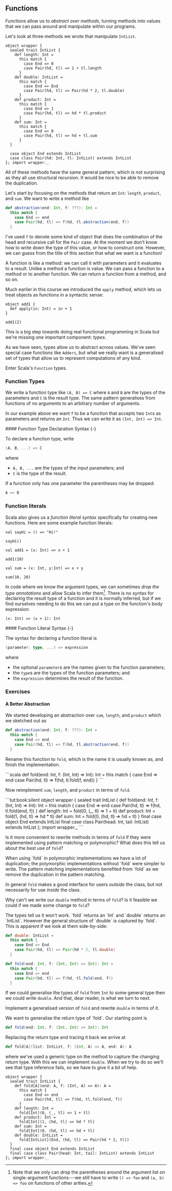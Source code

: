 ## Functions

Functions allow us to *abstract over methods*, turning methods into values that we can pass around and manipulate within our programs.

Let's look at three methods we wrote that manipulate `IntList`.

```tut:book:silent
object wrapper {
  sealed trait IntList {
    def length: Int =
      this match {
        case End => 0
        case Pair(hd, tl) => 1 + tl.length
      }
    def double: IntList =
      this match {
        case End => End
        case Pair(hd, tl) => Pair(hd * 2, tl.double)
      }
    def product: Int =
      this match {
        case End => 1
        case Pair(hd, tl) => hd * tl.product
      }
    def sum: Int =
      this match {
        case End => 0
        case Pair(hd, tl) => hd + tl.sum
      }
  }

  case object End extends IntList
  case class Pair(hd: Int, tl: IntList) extends IntList
}; import wrapper._
```

All of these methods have the same general pattern, which is not surprising as they all use structural recursion. It would be nice to be able to remove the duplication.

Let's start by focusing on the methods that return an `Int`: `length`, `product`, and `sum`.
We want to write a method like

```scala
def abstraction(end: Int, f: ???): Int =
  this match {
    case End => end
    case Pair(hd, tl) => f(hd, tl.abstraction(end, f))
  }
```

I've used `f` to denote some kind of object that does the combination of the head and recursive call for the `Pair` case. At the moment we don't know how to write down the type of this value, or how to construct one. However, we can guess from the title of this section that what we want is a function!

A function is like a method: we can call it with parameters and it evaluates to a result. Unlike a method a function is value. We can pass a function to a method or to another function. We can return a function from a method, and so on.

Much earlier in this course we introduced the `apply` method, which lets us treat objects as functions in a syntactic sense:

```tut:book:silent
object add1 {
  def apply(in: Int) = in + 1
}
```

```tut:book
add1(2)
```

This is a big step towards doing real functional programming in Scala but we're missing one important component: *types*.

As we have seen, types allow us to abstract across values. We've seen special case functions like `Adders`, but what we really want is a generalised set of types that allow us to represent computations of any kind.

Enter Scala's `Function` types.

### Function Types

We write a function type like `(A, B) => C` where `A` and `B` are the types of the parameters and `C` is the result type. The same pattern generalises from functions of no arguments to an arbitrary number of arguments.

In our example above we want `f` to be a function that accepts two `Int`s as parameters and returns an `Int`. Thus we can write it as `(Int, Int) => Int`.

<div class="callout callout-info">
#### Function Type Declaration Syntax {-}

To declare a function type, write

```scala
(A, B, ...) => C
```

where

- `A, B, ...` are the types of the input parameters; and
- `C` is the type of the result.

If a function only has one parameter the parentheses may be dropped:

```scala
A => B
```
</div>


### Function literals

Scala also gives us a *function literal syntax* specifically for creating new functions. Here are some example function literals:

```tut:book
val sayHi = () => "Hi!"

sayHi()

val add1 = (x: Int) => x + 1

add1(10)

val sum = (x: Int, y:Int) => x + y

sum(10, 20)
```

In code where we know the argument types, we can sometimes *drop the type annotations* and allow Scala to infer them[^parens]. There is no syntax for declaring the result type of
a function and it is normally inferred, but if we find ourselves needing to do this we can put a type on the function's body expression:

```tut:book:silent
(x: Int) => (x + 1): Int
```

[^parens]: Note that we only can drop the parentheses around the argument list on single-argument functions---we still have to write `() => foo` and `(a, b) => foo` on functions of other arities.

<div class="callout callout-info">
#### Function Literal Syntax {-}

The syntax for declaring a function literal is

```scala
(parameter: type, ...) => expression
```

where
- the optional `parameter`s are the names given to the function parameters;
- the `type`s are the types of the function parameters; and
- the `expression` determines the result of the function.
</div>

### Exercises

#### A Better Abstraction

We started developing an abstraction over `sum`, `length`, and `product` which we sketched out as

```scala
def abstraction(end: Int, f: ???): Int =
  this match {
    case End => end
    case Pair(hd, tl) => f(hd, tl.abstraction(end, f))
  }
```

Rename this function to `fold`, which is the name it is usually known as, and finish the implementation.

<div class="solution">
```scala
def fold(end: Int, f: (Int, Int) => Int): Int =
  this match {
    case End => end
    case Pair(hd, tl) => f(hd, tl.fold(f, end))
  }
```
</div>

Now reimplement `sum`, `length`, and `product` in terms of `fold`.

<div class="solution">
```tut:book:silent
object wrapper {
  sealed trait IntList {
    def fold(end: Int, f: (Int, Int) => Int): Int =
      this match {
        case End => end
        case Pair(hd, tl) => f(hd, tl.fold(end, f))
      }
    def length: Int =
      fold(0, (_, tl) => 1 + tl)
    def product: Int =
      fold(1, (hd, tl) => hd * tl)
    def sum: Int =
      fold(0, (hd, tl) => hd + tl)
  }
  final case object End extends IntList
  final case class Pair(head: Int, tail: IntList) extends IntList
}; import wrapper._
```
</div>

Is it more convenient to rewrite methods in terms of `fold` if they were implemented using pattern matching or polymorphic? What does this tell us about the best use of `fold`?

<div class="solution">
When using `fold` in polymorphic implementations we have a lot of duplication; the polymorphic implementations without `fold` were simpler to write. The pattern matching implementations benefited from `fold` as we remove the duplication in the pattern matching.

In general `fold` makes a good interface for users *outside* the class, but not necessarily for use *inside* the class.
</div>

Why can't we write our `double` method in terms of `fold`? Is it feasible we could if we made some change to `fold`?

<div class="solution">
The types tell us it won't work. `fold` returns an `Int` and `double` returns an `IntList`. However the general structure of `double` is captured by `fold`. This is apparent if we look at them side-by-side:

```scala
def double: IntList =
  this match {
    case End => End
    case Pair(hd, tl) => Pair(hd * 2, tl.double)
  }

def fold(end: Int, f: (Int, Int) => Int): Int =
  this match {
    case End => end
    case Pair(hd, tl) => f(hd, tl.fold(end, f))
  }
```

If we could generalise the types of `fold` from `Int` to some general type then we could write `double`. And that, dear reader, is what we turn to next.
</div>

Implement a generalised version of `fold` and rewrite `double` in terms of it.

<div class="solution">
We want to generalise the return type of `fold`. Our starting point is

```scala
def fold(end: Int, f: (Int, Int) => Int): Int
```

Replacing the return type and tracing it back we arrive at

```scala
def fold[A](list: IntList, f: (Int, A) => A, end: A): A
```

where we've used a generic type on the method to capture the changing return type. With this we can implement `double`. When we try to do so we'll see that type inference fails, so we have to give it a bit of help.

```tut:book:silent
object wrapper {
  sealed trait IntList {
    def fold[A](end: A, f: (Int, A) => A): A =
      this match {
        case End => end
        case Pair(hd, tl) => f(hd, tl.fold(end, f))
      }
    def length: Int =
      fold[Int](0, (_, tl) => 1 + tl)
    def product: Int =
      fold[Int](1, (hd, tl) => hd * tl)
    def sum: Int =
      fold[Int](0, (hd, tl) => hd + tl)
    def double: IntList =
      fold[IntList](End, (hd, tl) => Pair(hd * 2, tl))
  }
  final case object End extends IntList
  final case class Pair(head: Int, tail: IntList) extends IntList
}; import wrapper._
```
</div>
